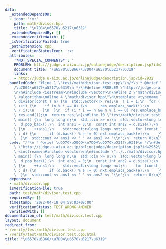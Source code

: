 ```yaml
---
data:
  _extendedDependsOn:
  - icon: ':x:'
    path: math/divisor.hpp
    title: "\u7D04\u6570\u5217\u6319"
  _extendedRequiredBy: []
  _extendedVerifiedWith: []
  _isVerificationFailed: true
  _pathExtension: cpp
  _verificationStatusIcon: ':x:'
  attributes:
    '*NOT_SPECIAL_COMMENTS*': ''
    PROBLEM: http://judge.u-aizu.ac.jp/onlinejudge/description.jsp?id=2932
    document_title: "\u6570\u5B66/\u7D04\u6570\u5217\u6319"
    links:
    - http://judge.u-aizu.ac.jp/onlinejudge/description.jsp?id=2932
  bundledCode: "#line 1 \"test/math/divisor.test.cpp\"\n/*\n * @brief \u6570\u5B66\
    /\u7D04\u6570\u5217\u6319\n */\n#define PROBLEM \"http://judge.u-aizu.ac.jp/onlinejudge/description.jsp?id=2932\"\
    \n\n#include <iostream>\n#include <vector>\n\n#line 2 \"math/divisor.hpp\"\n#include\
    \ <algorithm>\n#line 4 \"math/divisor.hpp\"\n\ntemplate <typename T>\nstd::vector<T>\
    \ divisor(const T n) {\n  std::vector<T> res;\n  T i = 1;\n  for (; i * i < n;\
    \ ++i) {\n    if (n % i == 0) {\n      res.emplace_back(i);\n      res.emplace_back(n\
    \ / i);\n    }\n  }\n  if (i * i == n && n % i == 0) res.emplace_back(i);\n  std::sort(res.begin(),\
    \ res.end());\n  return res;\n}\n#line 10 \"test/math/divisor.test.cpp\"\n\nint\
    \ main() {\n  long long n;\n  std::cin >> n;\n  std::vector<long long> d = divisor(n);\n\
    \  d.pop_back();\n  int ans1 = 0;\n  const int ans2 = d.size();\n  while (!d.empty())\
    \ {\n    ++ans1;\n    std::vector<long long> nxt;\n    for (const long long e\
    \ : d) {\n      if (d.back() % e != 0) nxt.emplace_back(e);\n    }\n    d = nxt;\n\
    \  }\n  std::cout << ans1 << ' ' << ans2 << '\\n';\n  return 0;\n}\n"
  code: "/*\n * @brief \u6570\u5B66/\u7D04\u6570\u5217\u6319\n */\n#define PROBLEM\
    \ \"http://judge.u-aizu.ac.jp/onlinejudge/description.jsp?id=2932\"\n\n#include\
    \ <iostream>\n#include <vector>\n\n#include \"../../math/divisor.hpp\"\n\nint\
    \ main() {\n  long long n;\n  std::cin >> n;\n  std::vector<long long> d = divisor(n);\n\
    \  d.pop_back();\n  int ans1 = 0;\n  const int ans2 = d.size();\n  while (!d.empty())\
    \ {\n    ++ans1;\n    std::vector<long long> nxt;\n    for (const long long e\
    \ : d) {\n      if (d.back() % e != 0) nxt.emplace_back(e);\n    }\n    d = nxt;\n\
    \  }\n  std::cout << ans1 << ' ' << ans2 << '\\n';\n  return 0;\n}\n"
  dependsOn:
  - math/divisor.hpp
  isVerificationFile: true
  path: test/math/divisor.test.cpp
  requiredBy: []
  timestamp: '2022-04-18 04:59:03+09:00'
  verificationStatus: TEST_WRONG_ANSWER
  verifiedWith: []
documentation_of: test/math/divisor.test.cpp
layout: document
redirect_from:
- /verify/test/math/divisor.test.cpp
- /verify/test/math/divisor.test.cpp.html
title: "\u6570\u5B66/\u7D04\u6570\u5217\u6319"
---
```

